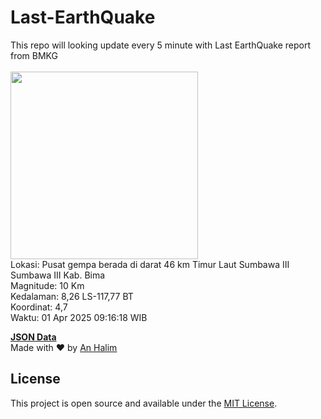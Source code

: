 # Last-EarthQuake
This repo will looking update every 5 minute with Last EarthQuake report from BMKG
<br>
<br>
<img src="undefined" width="300"/>
<br>
Lokasi: Pusat gempa berada di darat 46 km Timur Laut Sumbawa  III Sumbawa III Kab. Bima <br>
Magnitude: 10 Km <br>
Kedalaman: 8,26 LS-117,77 BT <br>
Koordinat: 4,7 <br>
Waktu: 01 Apr 2025 09:16:18 WIB <br>

<a href="./data/data.json">**JSON Data**</a>
<br>
Made with ❤️ by <a href="https://github.com/an-halim">An Halim</a>
## License

This project is open source and available under the [MIT License](LICENSE).
